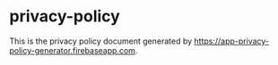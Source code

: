 # privacy-policy

This is the privacy policy document generated by https://app-privacy-policy-generator.firebaseapp.com.
